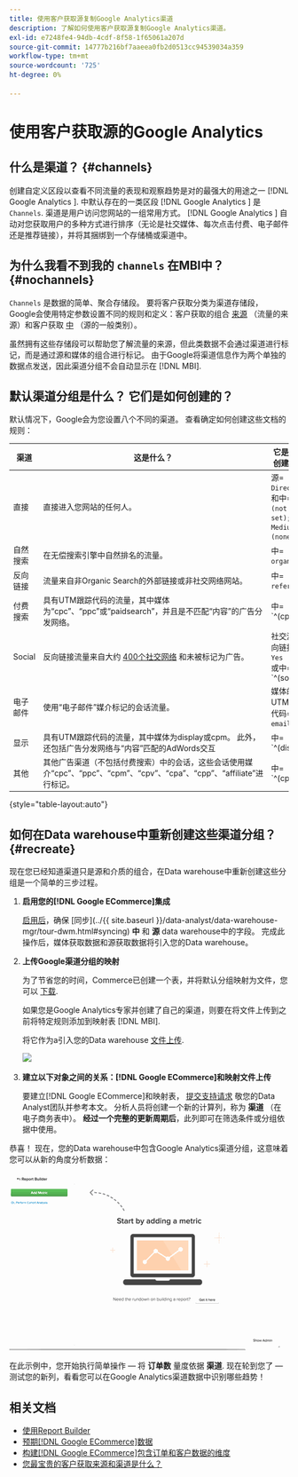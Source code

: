 ```yaml
---
title: 使用客户获取源复制Google Analytics渠道
description: 了解如何使用客户获取源复制Google Analytics渠道。
exl-id: e7248fe4-94db-4cdf-8f58-1f65061a207d
source-git-commit: 14777b216bf7aaeea0fb2d0513cc94539034a359
workflow-type: tm+mt
source-wordcount: '725'
ht-degree: 0%

---
```


# 使用客户获取源的Google Analytics

## 什么是渠道？ {#channels}

创建自定义区段以查看不同流量的表现和观察趋势是对的最强大的用途之一  [!DNL Google Analytics ]. 中默认存在的一类区段 [!DNL Google Analytics ] 是 `Channels`. 渠道是用户访问您网站的一组常用方式。  [!DNL Google Analytics ] 自动对您获取用户的多种方式进行排序（无论是社交媒体、每次点击付费、电子邮件还是推荐链接），并将其捆绑到一个存储桶或渠道中。

## 为什么我看不到我的 `channels` 在MBI中？ {#nochannels}

`Channels` 是数据的简单、聚合存储段。 要将客户获取分类为渠道存储段，Google会使用特定参数设置不同的规则和定义：客户获取的组合 [来源](https://support.google.com/analytics/answer/1033173?hl=en) （流量的来源）和客户获取 [中](https://support.google.com/analytics/answer/6099206?hl=en) （源的一般类别）。

虽然拥有这些存储段可以帮助您了解流量的来源，但此类数据不会通过渠道进行标记，而是通过源和媒体的组合进行标记。 由于Google将渠道信息作为两个单独的数据点发送，因此渠道分组不会自动显示在 [!DNL MBI].

## 默认渠道分组是什么？ 它们是如何创建的？

默认情况下，Google会为您设置八个不同的渠道。 查看确定如何创建这些文档的规则：

| 渠道 | 这是什么？ | 它是如何创建的？ |
|---|---|---|
| 直接 | 直接进入您网站的任何人。 | 源= `Direct`<br>和中= `(not set); OR Medium = (none)` |
| 自然搜索 | 在无偿搜索引擎中自然排名的流量。 | 中= `organic` |
| 反向链接 | 流量来自非Organic Search的外部链接或非社交网络网站。 | 中= `referral` |
| 付费搜索 | 具有UTM跟踪代码的流量，其中媒体为“cpc”、“ppc”或“paidsearch”，并且是不匹配“内容”的广告分发网络。 | 中= `^(cpc|ppc|paidsearch)$`<br>AND Ad Distribution Network ≠ `Content` |
| Social | 反向链接流量来自大约 [400个社交网络](https://www.annielytics.com/blog/analytics/sites-google-analytics-includes-in-social-reports/) 和未被标记为广告。 | 社交源反向链接= `Yes`<br>或中= `^(social|social-network|social-media|sm|social network|social media)$` |
| 电子邮件 | 使用“电子邮件”媒介标记的会话流量。 | 媒体的UTM跟踪代码= `email` |
| 显示 | 具有UTM跟踪代码的流量，其中媒体为display或cpm。 此外，还包括广告分发网络与“内容”匹配的AdWords交互 | 中= `^(display|cpm|banner)$`<br>或Ad分发网络= `Content`<br>AND广告格式≠ `Text` |
| 其他 | 其他广告渠道（不包括付费搜索）中的会话，这些会话使用媒介“cpc”、“ppc”、“cpm”、“cpv”、“cpa”、“cpp”、“affiliate”进行标记。 | 中= `^(cpv|cpa|cpp|content-text)$` |

{style="table-layout:auto"}

## 如何在Data warehouse中重新创建这些渠道分组？ {#recreate}

现在您已经知道渠道只是源和介质的组合，在Data warehouse中重新创建这些分组是一个简单的三步过程。

1. **启用您的[!DNL Google ECommerce]集成**

   [启用后](../importing-data/integrations/google-ecommerce.md)，确保 [同步](../{{ site.baseurl }}/data-analyst/data-warehouse-mgr/tour-dwm.html#syncing) **中** 和 **源** data warehouse中的字段。 完成此操作后，媒体获取数据和源获取数据将引入您的Data warehouse。

1. **上传Google渠道分组的映射**

   为了节省您的时间，Commerce已创建一个表，并将默认分组映射为文件，您可以 [下载](../../assets/ga-channel-mapping.csv).

   如果您是Google Analytics专家并创建了自己的渠道，则要在将文件上传到之前将特定规则添加到映射表 [!DNL MBI].

   将它作为a引入您的Data warehouse [文件上传](../importing-data/connecting-data/using-file-uploader.md).

   ![](../../assets/Setting_Primary_Keys.png)

1. **建立以下对象之间的关系：[!DNL Google ECommerce]和映射文件上传**

   要建立[!DNL Google ECommerce]和映射表， [提交支持请求](../../guide-overview.md) 敬您的Data Analyst团队并参考本文。 分析人员将创建一个新的计算列，称为 **渠道** （在电子商务表中）。 **经过一个完整的更新周期后**，此列即可在筛选条件或分组依据中使用。

恭喜！ 现在，您的Data warehouse中包含Google Analytics渠道分组，这意味着您可以从新的角度分析数据：

![按渠道对“订单数”量度分段](../../assets/GA_Channel_Gif.gif)

在此示例中，您开始执行简单操作 — 将 **订单数** 量度依据 **渠道**. 现在轮到您了 — 测试您的新列，看看您可以在Google Analytics渠道数据中识别哪些趋势！

## 相关文档

* [使用Report Builder](../../tutorials/using-visual-report-builder.md)
* [预期[!DNL Google ECommerce]数据](../importing-data/integrations/google-ecommerce-data.md)
* [构建[!DNL Google ECommerce]包含订单和客户数据的维度](../data-warehouse-mgr/bldg-google-ecomm-dim.md)
* [您最宝贵的客户获取来源和渠道是什么？](../analysis/most-value-source-channel.md)
